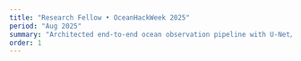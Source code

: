 ```yaml
---
title: "Research Fellow • OceanHackWeek 2025"
period: "Aug 2025"
summary: "Architected end-to-end ocean observation pipeline with U-Net/DINCAE for gap-filling satellite chlorophyll-a data. Reduced manual preprocessing by 45% through automation while establishing rigorous QA/QC protocols and spatiotemporal validation frameworks."
order: 1
---
```

